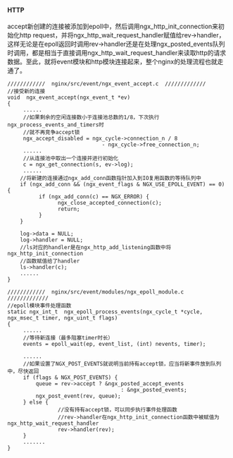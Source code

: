 #### HTTP
accept新创建的连接被添加到epoll中，然后调用ngx_http_init_connection来初始化http request，并将ngx_http_wait_request_handler赋值给rev->handler，这样无论是在epoll返回时调用rev->handler还是在处理ngx_posted_events队列时调用，都是相当于直接调用ngx_http_wait_request_handler来读取http的请求数据。至此，就将event模块和http模块连接起来，整个nginx的处理流程也就走通了。

```
////////////  nginx/src/event/ngx_event_accept.c  /////////////
//接受新的连接
void  ngx_event_accept(ngx_event_t *ev)
{
     ......    
     //如果剩余的空闲连接数小于连接池总数的1/8，下次执行ngx_process_events_and_timers时
     //就不再竞争accept锁
     ngx_accept_disabled = ngx_cycle->connection_n / 8
                              - ngx_cycle->free_connection_n;
     ......
     //从连接池中取出一个连接并进行初始化
     c = ngx_get_connection(s, ev->log);
     ......
    //将新建的连接通过ngx_add_conn函数指针加入到IO复用函数的等待队列中
    if (ngx_add_conn && (ngx_event_flags & NGX_USE_EPOLL_EVENT) == 0) {
          if (ngx_add_conn(c) == NGX_ERROR) {
                ngx_close_accepted_connection(c);
                return;
          }
    }
  
    log->data = NULL;
    log->handler = NULL;
    //ls对应的handler是在ngx_http_add_listening函数中将ngx_http_init_connection
    //函数赋值给了handler
    ls->handler(c);
    ......
}
```


```
////////////  nginx/src/event/modules/ngx_epoll_module.c  /////////////
//epoll模块事件处理函数
static ngx_int_t  ngx_epoll_process_events(ngx_cycle_t *cycle, ngx_msec_t timer, ngx_uint_t flags)
{
     ......
     //等待新连接（最多阻塞timer时长）
     events = epoll_wait(ep, event_list, (int) nevents, timer);
      
     ......
     //如果设置了NGX_POST_EVENTS就说明当前持有accept锁，应当将新事件放到队列中，尽快返回
     if (flags & NGX_POST_EVENTS) {
         queue = rev->accept ? &ngx_posted_accept_events
                                    : &ngx_posted_events;
         ngx_post_event(rev, queue);
     } else {
                //没有持有accept锁，可以同步执行事件处理函数
                //rev->handler在ngx_http_init_connection函数中被赋值为ngx_http_wait_request_handler
                rev->handler(rev);
     }
     .......
}
```
